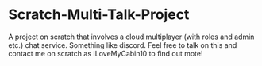 # Scratch-Multi-Talk-Project
A project on scratch that involves a cloud multiplayer (with roles and admin etc.) chat service. Something like discord. Feel free to talk on this and contact me on scratch as ILoveMyCabin10 to find out mote!
